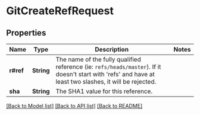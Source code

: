 # GitCreateRefRequest

## Properties

Name | Type | Description | Notes
------------ | ------------- | ------------- | -------------
**r#ref** | **String** | The name of the fully qualified reference (ie: `refs/heads/master`). If it doesn't start with 'refs' and have at least two slashes, it will be rejected. | 
**sha** | **String** | The SHA1 value for this reference. | 

[[Back to Model list]](../README.md#documentation-for-models) [[Back to API list]](../README.md#documentation-for-api-endpoints) [[Back to README]](../README.md)


